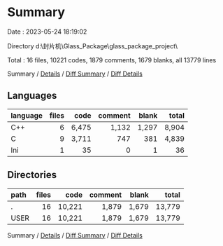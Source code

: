 # Summary

Date : 2023-05-24 18:19:02

Directory d:\\封片机\\Glass_Package\\glass_package_project\\

Total : 16 files,  10221 codes, 1879 comments, 1679 blanks, all 13779 lines

Summary / [Details](details.md) / [Diff Summary](diff.md) / [Diff Details](diff-details.md)

## Languages
| language | files | code | comment | blank | total |
| :--- | ---: | ---: | ---: | ---: | ---: |
| C++ | 6 | 6,475 | 1,132 | 1,297 | 8,904 |
| C | 9 | 3,711 | 747 | 381 | 4,839 |
| Ini | 1 | 35 | 0 | 1 | 36 |

## Directories
| path | files | code | comment | blank | total |
| :--- | ---: | ---: | ---: | ---: | ---: |
| . | 16 | 10,221 | 1,879 | 1,679 | 13,779 |
| USER | 16 | 10,221 | 1,879 | 1,679 | 13,779 |

Summary / [Details](details.md) / [Diff Summary](diff.md) / [Diff Details](diff-details.md)